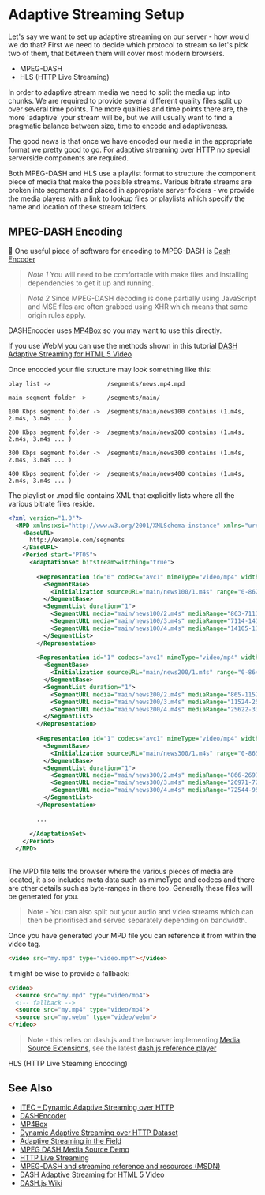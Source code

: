 Adaptive Streaming Setup
========================

Let's say we want to set up adaptive streaming on our server - how would we do that? First we need to decide which protocol to stream so let's pick two of them, that between them will cover most modern browsers.

* MPEG-DASH
* HLS (HTTP Live Streaming)

In order to adaptive stream media we need to split the media up into chunks. We are required to provide several different quality files split up over several time points. The more qualities and time points there are, the more 'adaptive' your stream will be, but we will usually want to find a pragmatic balance between size, time to encode and adaptiveness.

The good news is that once we have encoded our media in the appropriate format we pretty good to go. For adaptive streaming over HTTP no special serverside components are required.

Both MPEG-DASH and HLS use a playlist format to structure the component piece of media that make the possible streams. Various bitrate streams are broken into segments and placed in appropriate server folders - we provide the media players with a link to lookup files or playlists which specify the name and location of these stream folders.


MPEG-DASH Encoding
------------------

One useful piece of software for encoding to MPEG-DASH is [Dash Encoder](https://github.com/slederer/DASHEncoder) 

> *Note 1* You will need to be comfortable with make files and installing dependencies to get it up and running.

> *Note 2* Since MPEG-DASH decoding is done partially using JavaScript and MSE files are often grabbed using XHR which means that same origin rules apply.

DASHEncoder uses [MP4Box](http://gpac.wp.mines-telecom.fr/mp4box/dash/) so you may want to use this directly.

If you use WebM you can use the methods shown in this tutorial [DASH Adaptive Streaming for HTML 5 Video](https://developer.mozilla.org/en-US/docs/Web/HTML/DASH_Adaptive_Streaming_for_HTML_5_Video)

Once encoded your file structure may look something like this:

`````
play list ->                /segments/news.mp4.mpd
  
main segment folder ->      /segments/main/

100 Kbps segment folder ->  /segments/main/news100 contains (1.m4s, 2.m4s, 3.m4s ... )

200 Kbps segment folder ->  /segments/main/news200 contains (1.m4s, 2.m4s, 3.m4s ... )

300 Kbps segment folder ->  /segments/main/news300 contains (1.m4s, 2.m4s, 3.m4s ... )

400 Kbps segment folder ->  /segments/main/news400 contains (1.m4s, 2.m4s, 3.m4s ... )
`````

The playlist or .mpd file contains XML that explicitly lists where all the various bitrate files reside.

`````xml
<?xml version="1.0"?>
  <MPD xmlns:xsi="http://www.w3.org/2001/XMLSchema-instance" xmlns="urn:mpeg:DASH:schema:MPD:2011"  xsi:schemaLocation="urn:mpeg:DASH:schema:MPD:2011" profiles="urn:mpeg:dash:profile:isoff-main:2011" type="static" mediaPresentationDuration="PT0H9M56.46S">
    <BaseURL>
      http://example.com/segments
    </BaseURL>
    <Period start="PT0S">
      <AdaptationSet bitstreamSwitching="true">
      
        <Representation id="0" codecs="avc1" mimeType="video/mp4" width="320" height="240" startWithSAP="1" bandwidth="46986">
          <SegmentBase>
            <Initialization sourceURL="main/news100/1.m4s" range="0-862"/>
          </SegmentBase>
          <SegmentList duration="1">
            <SegmentURL media="main/news100/2.m4s" mediaRange="863-7113"/>
            <SegmentURL media="main/news100/3.m4s" mediaRange="7114-14104"/>
            <SegmentURL media="main/news100/4.m4s" mediaRange="14105-17990"/>
          </SegmentList>
        </Representation>
        
        <Representation id="1" codecs="avc1" mimeType="video/mp4" width="320" height="240" startWithSAP="1" bandwidth="91932">
          <SegmentBase>
            <Initialization sourceURL="main/news200/1.m4s" range="0-864"/>
          </SegmentBase>
          <SegmentList duration="1">
            <SegmentURL media="main/news200/2.m4s" mediaRange="865-11523"/>
            <SegmentURL media="main/news200/3.m4s" mediaRange="11524-25621"/>
            <SegmentURL media="main/news200/4.m4s" mediaRange="25622-33693"/>
          </SegmentList>
        </Representation>
        
        <Representation id="1" codecs="avc1" mimeType="video/mp4" width="320" height="240" startWithSAP="1" bandwidth="270370">
          <SegmentBase>
            <Initialization sourceURL="main/news300/1.m4s" range="0-865"/>
          </SegmentBase>
          <SegmentList duration="1">
            <SegmentURL media="main/news300/2.m4s" mediaRange="866-26970"/>
            <SegmentURL media="main/news300/3.m4s" mediaRange="26971-72543"/>
            <SegmentURL media="main/news300/4.m4s" mediaRange="72544-95972"/>
          </SegmentList>
        </Representation>
        
        ...
        
      </AdaptationSet>
    </Period>
  </MPD>
  
`````

The MPD file tells the browser where the various pieces of media are located, it also includes meta data such as mimeType and codecs and there are other details such as byte-ranges in there too. Generally these files will be generated for you.

> Note - You can also split out your audio and video streams which can then be prioritised and served separately depending on bandwidth. 

Once you have generated your MPD file you can reference it from within the video tag.



`````html
<video src="my.mpd" type="video.mp4"></video>
`````

it might be wise to provide a fallback:

`````html
<video>
  <source src="my.mpd" type="video/mp4">
  <!-- fallback -->
  <source src="my.mp4" type="video/mp4">
  <source src="my.webm" type="video/webm">
</video>
`````

> Note - this relies on dash.js and the browser implementing [Media Source Extensions](https://dvcs.w3.org/hg/html-media/raw-file/tip/media-source/media-source.html), see the latest [dash.js reference player](http://dashif.org/reference/players/javascript/index.html) 

HLS (HTTP Live Steaming Encoding)

See Also
--------

- [ITEC – Dynamic Adaptive Streaming over HTTP](http://www-itec.uni-klu.ac.at/dash/?page_id=207)
- [DASHEncoder](https://github.com/slederer/DASHEncoder)
- [MP4Box](http://gpac.wp.mines-telecom.fr/mp4box)
- [Dynamic Adaptive Streaming over HTTP Dataset](http://www-itec.uni-klu.ac.at/bib/files/p89-lederer.pdf)
- [Adaptive Streaming in the Field](http://www.streamingmedia.com/Articles/Editorial/Featured-Articles/Adaptive-Streaming-in-the-Field-73017.aspx)
- [MPEG DASH Media Source Demo](https://dash-mse-test.appspot.com/media.html)
- [HTTP Live Streaming](https://developer.apple.com/streaming/)
- [MPEG-DASH and streaming reference and resources (MSDN)](http://msdn.microsoft.com/en-us/library/dn551370(v=vs.85).aspx)
- [DASH Adaptive Streaming for HTML 5 Video](https://developer.mozilla.org/en-US/docs/Web/HTML/DASH_Adaptive_Streaming_for_HTML_5_Video)
- [DASH.js Wiki](https://github.com/Dash-Industry-Forum/dash.js/wiki)

